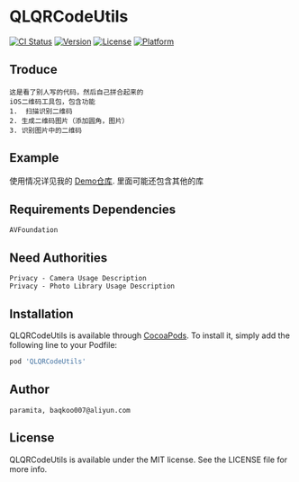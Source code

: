 # QLQRCodeUtils

[![CI Status](https://img.shields.io/travis/burtworld/QLRefreshTableView.svg?style=flat)](https://travis-ci.org/burtworld/QLRefreshTableView)
[![Version](https://img.shields.io/cocoapods/v/QLRefreshTableView.svg?style=flat)](https://cocoapods.org/pods/QLRefreshTableView)
[![License](https://img.shields.io/cocoapods/l/QLRefreshTableView.svg?style=flat)](https://cocoapods.org/pods/QLRefreshTableView)
[![Platform](https://img.shields.io/cocoapods/p/QLRefreshTableView.svg?style=flat)](https://cocoapods.org/pods/QLRefreshTableView)

## Troduce
	这是看了别人写的代码，然后自己拼合起来的
    iOS二维码工具包，包含功能
    1.	扫描识别二维码
    2. 生成二维码图片（添加圆角，图片）
    3. 识别图片中的二维码

## Example

使用情况详见我的 [Demo仓库](http://www.baidu.com).
	里面可能还包含其他的库
	

## Requirements Dependencies
	AVFoundation

## Need Authorities
	Privacy - Camera Usage Description
	Privacy - Photo Library Usage Description

## Installation

QLQRCodeUtils is available through [CocoaPods](https://cocoapods.org). To install
it, simply add the following line to your Podfile:

```ruby
pod 'QLQRCodeUtils'
```

## Author

	paramita, baqkoo007@aliyun.com

## License

QLQRCodeUtils is available under the MIT license. See the LICENSE file for more info.
